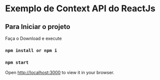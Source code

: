 # Exemplo de Context API do ReactJs


## Para Iniciar o projeto

Faça o Download  e execute
### `npm install or npm i`
### `npm start`

Open [http://localhost:3000](http://localhost:3000) to view it in your browser.

